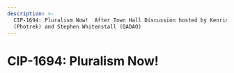 ```yaml
---
description: >-
  CIP-1694: Pluralism Now!  After Town Hall Discussion hosted by Kenric Nelson
  (Photrek) and Stephen Whitenstall (QADAO)
---
```


# CIP-1694: Pluralism Now!

